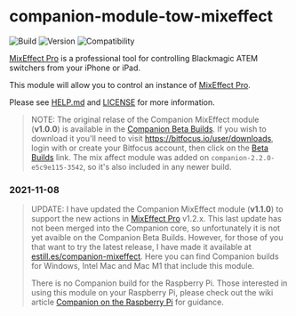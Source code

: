 # companion-module-tow-mixeffect

![Build](https://img.shields.io/github/workflow/status/bitfocus/companion-module-tow-mixeffect/Release)
![Version](https://img.shields.io/github/package-json/v/bitfocus/companion-module-tow-mixeffect)
![Compatibility](https://img.shields.io/github/package-json/compatibility/bitfocus/companion-module-tow-mixeffect)

[MixEffect Pro](https://mixeffect.app/) is a professional tool for controlling Blackmagic ATEM switchers from your iPhone or iPad.

This module will allow you to control an instance of [MixEffect Pro](https://mixeffect.app/).

Please see [HELP.md](HELP.md) and [LICENSE](LICENSE) for more information.

> NOTE: The original relase of the Companion MixEffect module (**v1.0.0**) is available in the [Companion Beta Builds](https://bitfocus.io/companion/download/builds/). If you wish to download it you'll need to visit https://bitfocus.io/user/downloads, login with or create your Bitfocus account, then click on the [Beta Builds](https://bitfocus.io/companion/download/builds/) link. The mix affect module was added on `companion-2.2.0-e5c9e115-3542`, so it's also included in any newer build.

### 2021-11-08

> UPDATE: I have updated the Companion MixEffect module (**v1.1.0**) to support the new actions in [MixEffect Pro](https://mixeffect.app/) v1.2.x. This last update has not been merged into the Companion core, so unfortunately it is not yet avaible on the Companion Beta Builds. However, for those of you that want to try the latest release, I have made it available at [estill.es/companion-mixeffect](https://estill.es/companion-mixeffect). Here you can find Companion builds for Windows, Intel Mac and Mac M1 that include this module.
>
> There is no Companion build for the Raspberry Pi. Those interested in using this module on your Raspberry Pi, please check out the wiki article [Companion on the Raspberry Pi](bitfocus/companion/wiki/Companion-on-the-Raspberry-Pi) for guidance.
